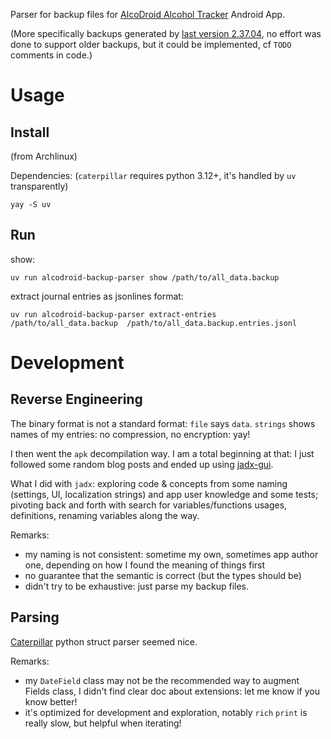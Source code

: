 Parser for backup files for [AlcoDroid Alcohol Tracker](https://play.google.com/store/apps/details?id=org.M.alcodroid) Android App.

(More specifically backups generated by [last version 2.37.04](https://apkpure.com/alcodroid-alcohol-tracker/org.M.alcodroid/download/2.37.04), no effort was done to support older backups, but it could be implemented, cf `TODO` comments in code.)

# Usage
## Install

(from Archlinux)

Dependencies:
(`caterpillar` requires python 3.12+, it's handled by `uv` transparently)
```shell
yay -S uv
```

## Run
show:
```shell
uv run alcodroid-backup-parser show /path/to/all_data.backup
```

extract journal entries as jsonlines format:
```
uv run alcodroid-backup-parser extract-entries /path/to/all_data.backup  /path/to/all_data.backup.entries.jsonl
```

# Development
## Reverse Engineering
The binary format is not a standard format: `file` says `data`.
`strings` shows names of my entries: no compression, no encryption: yay!

I then went the `apk` decompilation way. I am a total beginning at that: I just followed some random blog posts and ended up using [jadx-gui](https://github.com/skylot/jadx).

What I did with `jadx`: exploring code & concepts from some naming (settings, UI, localization strings) and app user knowledge and some tests; pivoting back and forth with search for variables/functions usages, definitions, renaming variables along the way.

Remarks:
- my naming is not consistent: sometime my own, sometimes app author one, depending on how I found the meaning of things first
- no guarantee that the semantic is correct (but the types should be)
- didn't try to be exhaustive: just parse my backup files.

## Parsing
[Caterpillar](https://matrixeditor.github.io/caterpillar/) python struct parser seemed nice.

Remarks:
- my `DateField` class may not be the recommended way to augment Fields class, I didn't find clear doc about extensions: let me know if you know better!
- it's optimized for development and exploration, notably `rich` `print` is really slow, but helpful when iterating!
